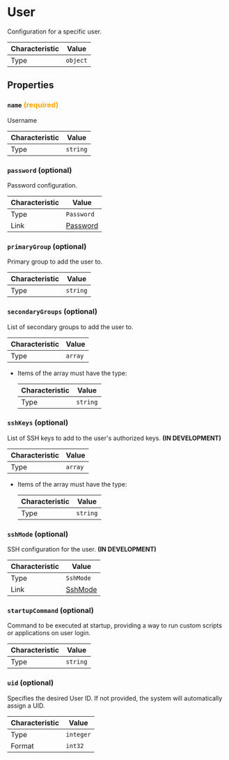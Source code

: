 <!-- THIS FILE IS AUTOMATICALLY GENERATED BY DOCBUILDER, DO NOT EDIT MANUALLY! -->

# User

Configuration for a specific user.

| Characteristic | Value    |
| -------------- | -------- |
| Type           | `object` |

## Properties

### `name` **<span style="color:orange;">(required)</span>**

Username

| Characteristic | Value    |
| -------------- | -------- |
| Type           | `string` |

### `password` (optional)

Password configuration.

| Characteristic | Value                     |
| -------------- | ------------------------- |
| Type           | `Password`                |
| Link           | [Password](./Password.md) |

### `primaryGroup` (optional)

Primary group to add the user to.

| Characteristic | Value    |
| -------------- | -------- |
| Type           | `string` |

### `secondaryGroups` (optional)

List of secondary groups to add the user to.

| Characteristic | Value   |
| -------------- | ------- |
| Type           | `array` |

- Items of the array must have the type:

   | Characteristic | Value    |
   | -------------- | -------- |
   | Type           | `string` |

### `sshKeys` (optional)

List of SSH keys to add to the user's authorized keys. **(IN DEVELOPMENT)**

| Characteristic | Value   |
| -------------- | ------- |
| Type           | `array` |

- Items of the array must have the type:

   | Characteristic | Value    |
   | -------------- | -------- |
   | Type           | `string` |

### `sshMode` (optional)

SSH configuration for the user. **(IN DEVELOPMENT)**

| Characteristic | Value                   |
| -------------- | ----------------------- |
| Type           | `SshMode`               |
| Link           | [SshMode](./SshMode.md) |

### `startupCommand` (optional)

Command to be executed at startup, providing a way to run custom scripts or applications on user login.

| Characteristic | Value    |
| -------------- | -------- |
| Type           | `string` |

### `uid` (optional)

Specifies the desired User ID. If not provided, the system will automatically assign a UID.

| Characteristic | Value     |
| -------------- | --------- |
| Type           | `integer` |
| Format         | `int32`   |

